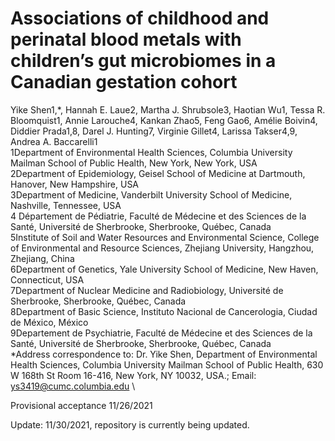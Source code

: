 # Associations of childhood and perinatal blood metals with children’s gut microbiomes in a Canadian gestation cohort
Yike Shen1,*, Hannah E. Laue2, Martha J. Shrubsole3, Haotian Wu1, Tessa R. Bloomquist1, Annie Larouche4, Kankan Zhao5, Feng Gao6, Amélie Boivin4, Diddier Prada1,8, Darel J. Hunting7, Virginie Gillet4, Larissa Takser4,9, Andrea A. Baccarelli1 \
1Department of Environmental Health Sciences, Columbia University Mailman School of Public Health, New York, New York, USA \
2Department of Epidemiology, Geisel School of Medicine at Dartmouth, Hanover, New Hampshire, USA \
3Department of Medicine, Vanderbilt University School of Medicine, Nashville, Tennessee, USA \
4 Département de Pédiatrie, Faculté de Médecine et des Sciences de la Santé, Université de Sherbrooke, Sherbrooke, Québec, Canada \
5Institute of Soil and Water Resources and Environmental Science, College of Environmental and Resource Sciences, Zhejiang University, Hangzhou, Zhejiang, China \
6Department of Genetics, Yale University School of Medicine, New Haven, Connecticut, USA \
7Department of Nuclear Medicine and Radiobiology, Université de Sherbrooke, Sherbrooke, Québec, Canada \
8Department of Basic Science, Instituto Nacional de Cancerologia, Ciudad de México, México \
9Departement de Psychiatrie, Faculté de Médecine et des Sciences de la Santé, Université de Sherbrooke, Sherbrooke, Québec, Canada \
*Address correspondence to: Dr. Yike Shen, Department of Environmental Health Sciences, Columbia University Mailman School of Public Health, 630 W 168th St Room 16-416, New York, NY 10032, USA.; Email: ys3419@cumc.columbia.edu \

Provisional acceptance 11/26/2021

Update: 11/30/2021, repository is currently being updated. 


